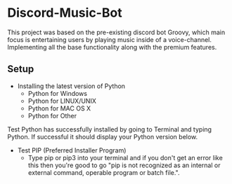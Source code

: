 # Discord-Music-Bot

This project was based on the pre-existing discord bot Groovy, 
which main focus is entertaining users by playing music inside of a voice-channel.
Implementing all the base functionality along with the premium features.

## Setup ##
* Installing the latest version of Python
    * Python for Windows
    * Python for LINUX/UNIX
    * Python for MAC OS X
    * Python for Other
    
Test Python has successfully installed by going to Terminal and typing Python. If successful it should display your Python version below.

* Test PIP (Preferred Installer Program)
    * Type pip or pip3 into your terminal and if you don't get an error like this then you're good to go "pip is not recognized as an internal or external command, operable program or batch file.".
